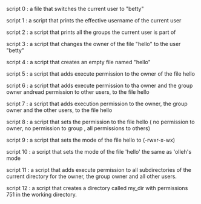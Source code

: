 script 0 : a file that switches the current user to "betty"

script 1 : a script that prints the effective username of the current user

script 2 : a script that prints all the groups the current user is part of

script 3 : a script that changes the owner of the file "hello" to the user "betty"

script 4 : a script that creates an empty file named "hello"

script 5 : a script that adds execute permission to the owner of the file hello

script 6 : a script that adds execute permission to tha owner and the group owner andread permission to other users, to the file hello

script 7 : a script that adds execution permission to the owner, the group owner and the other users, to the file hello

script 8 : a script that sets the permission to the file hello ( no permission to owner, no permission to group , all permissions to others)

script 9 : a script that sets the mode of the file hello to (-rwxr-x-wx)

script 10 : a script that sets the mode of the file 'hello' the same as 'olleh's mode

script 11 : a script that adds execute permission to all subdirectories of the current directory for the owner, the group owner and all other users.

script 12 : a script that creates a directory called my_dir with permissions 751 in the working directory.
